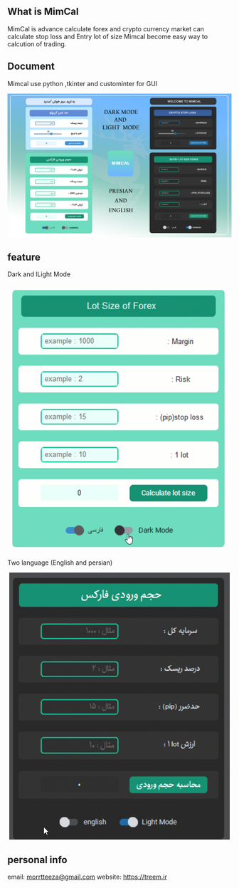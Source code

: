 ## What is MimCal
MimCal is advance calculate forex and crypto currency market can calculate stop loss and Entry lot of size
Mimcal become easy way to calcution of trading.

## Document
Mimcal use  python ,tkinter and custominter for GUI

![alt text](https://github.com/3mim/MimCal/blob/main/PSD%20UI/MIMcal_intro.jpg?raw=true)

<style>
img:border-radius: 20px;
</style>

## feature
 Dark and lLight Mode

<p align="center"">
  <img src="https://github.com/3mim/MimCal/blob/main/PSD%20UI/dark.gif?raw=true" style="border-radius:20px;!important" />
</p>

 
Two language (English and persian)
<p align="center">
  <img src="https://github.com/3mim/MimCal/blob/main/PSD%20UI/language.gif?raw=true" />
</p>
 
 

 

## personal info
email: morrtteeza@gmail.com
website: https://treem.ir


